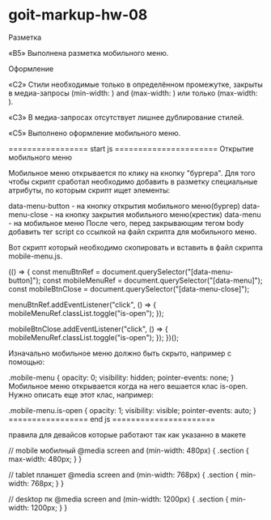 # goit-markup-hw-08

Разметка

«B5» Выполнена разметка мобильного меню.

Оформление

«C2» Стили необходимые только в определённом промежутке, закрыты в медиа-запросы
(min-width: ) and (max-width: ) или только (max-width: ).

«C3» В медиа-запросах отсутствует лишнее дублирование стилей.

«C5» Выполнено оформление мобильного меню.

================= start js ====================== Открытие мобильного меню

Мобильное меню открывается по клику на кнопку "бургера". Для того чтобы скрипт
сработал необходимо добавить в разметку специальные атрибуты, по которым скрипт
ищет элементы:

data-menu-button - на кнопку открытия мобильного меню(бургер) data-menu-close -
на кнопку закрытия мобильного меню(крестик) data-menu - на мобильное меню После
чего, перед закрывающим тегом body добавить тег script со ссылкой на файл
скрипта для мобильного меню.

<body>
  <!-- Ставим перед закрывающим тегом body -->
  <script src="./js/mobile-menu.js"></script>
</body>
Вот скрипт который необходимо скопировать и вставить в файл скрипта mobile-menu.js.

(() => { const menuBtnRef = document.querySelector("[data-menu-button]"); const
mobileMenuRef = document.querySelector("[data-menu]"); const mobileBtnClose =
document.querySelector("[data-menu-close]");

menuBtnRef.addEventListener("click", () => {
mobileMenuRef.classList.toggle("is-open"); });

mobileBtnClose.addEventListener("click", () => {
mobileMenuRef.classList.toggle("is-open"); }); })();

Изначально мобильное меню должно быть скрыто, например с помощью:

.mobile-menu { opacity: 0; visibility: hidden; pointer-events: none; } Мобильное
меню открывается когда на него вешается клас is-open. Нужно описать еще этот
клас, например:

.mobile-menu.is-open { opacity: 1; visibility: visible; pointer-events: auto; }
================= end js ======================

правила для девайсов которые работают так как указанно в макете

// mobile мобилный @media screen and (min-width: 480px) { .section { max-width:
480px; } }

// tablet планшет @media screen and (min-width: 768px) { .section { min-width:
768px; } }

// desktop пк @media screen and (min-width: 1200px) { .section { min-width:
1200px; } }
